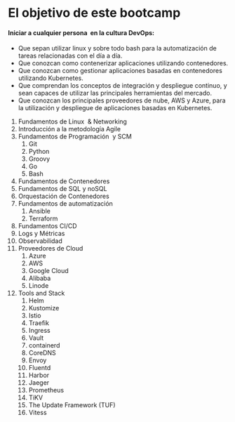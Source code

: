 # El objetivo de este bootcamp

#### Iniciar a cualquier persona  en la cultura DevOps:

* Que sepan utilizar linux y sobre todo bash para la automatización de tareas relacionadas con el día a día.
* Que conozcan como contenerizar aplicaciones utilizando contenedores.
* Que conozcan como gestionar aplicaciones basadas en contenedores utilizando Kubernetes.
* Que comprendan los conceptos de integración y despliegue continuo, y sean capaces de utilizar las principales herramientas del mercado.
* Que conozcan los principales proveedores de nube, AWS y Azure, para la utilización y despliegue de aplicaciones basadas en Kubernetes.

1. Fundamentos de Linux  & Networking
2. Introducción a la metodología Agile
3. Fundamentos de Programación  y SCM
    1. Git
    2. Python
    3. Groovy
    4. Go
    5. Bash
4. Fundamentos de Contenedores
5. Fundamentos de SQL y noSQL
6. Orquestación de Contenedores
7. Fundamentos de automatización
    1. Ansible
    2. Terraform
8. Fundamentos CI/CD
9. Logs y Métricas
10. Observabilidad
11. Proveedores de Cloud
    1. Azure
    2. AWS
    3. Google Cloud
    4. Alibaba
    5. Linode
12. Tools and Stack
    1. Helm
    2. Kustomize
    3. Istio
    4. Traefik
    5. Ingress
    6. Vault
    7. containerd
    8. CoreDNS
    9. Envoy
    10. Fluentd
    11. Harbor
    12. Jaeger
    13. Prometheus
    14. TiKV
    15. The Update Framework (TUF) 
    16. Vitess
